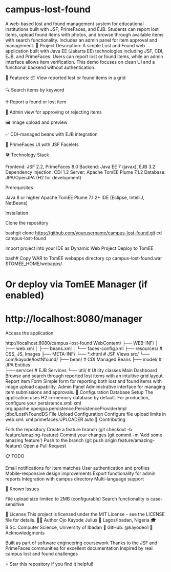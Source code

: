 # campus-lost-found
A web-based lost and found management system for educational institutions built with JSF, PrimeFaces, and EJB. Students can report lost items, upload found items with photos, and browse through available items with search functionality. Includes an admin panel for item approval and management.
📄 Project Description:
A simple Lost and Found web application built with Java EE (Jakarta EE) technologies including JSF, CDI, EJB, and PrimeFaces. Users can report lost or found items, while an admin interface allows item verification. This demo focuses on clean UI and a functional backend without authentication.

🧱 Features:
📦 View reported lost or found items in a grid

🔍 Search items by keyword

➕ Report a found or lost item

🛂 Admin view for approving or rejecting items

🖼️ Image upload and preview

✅ CDI-managed beans with EJB integration

🎨 PrimeFaces UI with JSF Facelets

🛠️ Technology Stack

Frontend: JSF 2.2, PrimeFaces 8.0
Backend: Java EE 7 (javax), EJB 3.2
Dependency Injection: CDI 1.2
Server: Apache TomEE Plume 7.1.2
Database: JPA/OpenJPA (H2 for development)

Prerequisites

Java 8 or higher
Apache TomEE Plume 7.1.2+
IDE (Eclipse, IntelliJ, NetBeans)

Installation

Clone the repository

bashgit clone https://github.com/yourusername/campus-lost-found.git
cd campus-lost-found

Import project into your IDE as Dynamic Web Project
Deploy to TomEE

bash# Copy WAR to TomEE webapps directory
cp campus-lost-found.war $TOMEE_HOME/webapps/

# Or deploy via TomEE Manager (if enabled)
# http://localhost:8080/manager

Access the application

http://localhost:8080/campus-lost-found
WebContent/
├── WEB-INF/
│   ├── web.xml
│   ├── beans.xml
│   └── faces-config.xml
├── resources/             # CSS, JS, Images
├── META-INF/
└── *.xhtml               # JSF Views
src/
└── com/kayode/lostNfound/
    ├── bean/             # CDI Managed Beans
    ├── model/            # JPA Entities  
    ├── service/          # EJB Services
    └── util/             # Utility classes
Main Dashboard
Browse and search through reported lost items with an intuitive grid layout.
Report Item Form
Simple form for reporting both lost and found items with image upload capability.
Admin Panel
Administrative interface for managing item submissions and approvals.
🔧 Configuration
Database Setup
The application uses H2 in-memory database by default. For production, configure your persistence.xml:
xml<persistence-unit name="lostNfoundPU">
    <provider>org.apache.openjpa.persistence.PersistenceProviderImpl</provider>
    <jta-data-source>jdbc/LostNFoundDS</jta-data-source>
    <!-- Your entity classes -->
    <properties>
        <property name="openjpa.jdbc.SynchronizeMappings" value="buildSchema(ForeignKeys=true)"/>
    </properties>
</persistence-unit>
File Upload Configuration
Configure file upload limits in web.xml:
xml<context-param>
    <param-name>primefaces.UPLOADER</param-name>
    <param-value>auto</param-value>
</context-param>
🤝 Contributing

Fork the repository
Create a feature branch (git checkout -b feature/amazing-feature)
Commit your changes (git commit -m 'Add some amazing feature')
Push to the branch (git push origin feature/amazing-feature)
Open a Pull Request

📋 TODO

 Email notifications for item matches
 User authentication and profiles
 Mobile-responsive design improvements
 Export functionality for admin reports
 Integration with campus directory
 Multi-language support

🐛 Known Issues

File upload size limited to 2MB (configurable)
Search functionality is case-sensitive

📄 License
This project is licensed under the MIT License - see the LICENSE file for details.
👨‍💻 Author
Ojo Kayode Julius
📍 Lagos/Ibadan, Nigeria
🎓 B.Sc. Computer Science, University of Ibadan
🔗 GitHub: @kayodeo1
🙏 Acknowledgments

Built as part of software engineering coursework
Thanks to the JSF and PrimeFaces communities for excellent documentation
Inspired by real campus lost and found challenges


⭐ Star this repository if you find it helpful!
